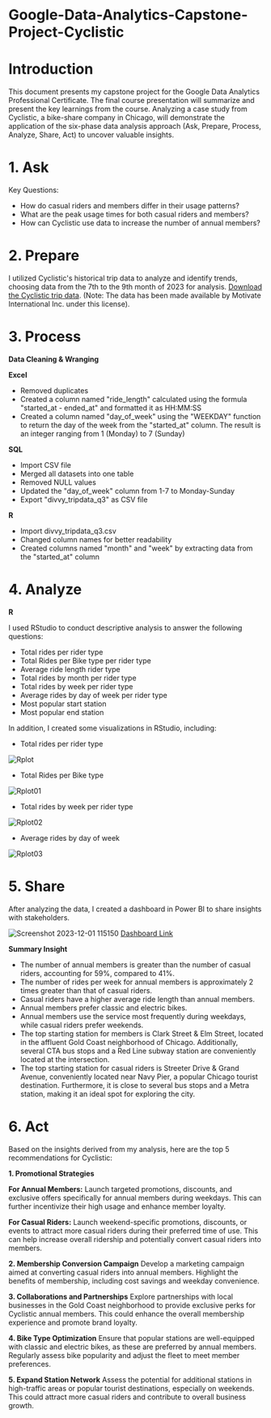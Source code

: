 # Google-Data-Analytics-Capstone-Project-Cyclistic

# Introduction
This document presents my capstone project for the Google Data Analytics Professional Certificate. The final course presentation will summarize and present the key learnings from the course. Analyzing a case study from Cyclistic, a bike-share company in Chicago, will demonstrate the application of the six-phase data analysis approach (Ask, Prepare, Process, Analyze, Share, Act) to uncover valuable insights.

# 1. Ask
Key Questions:
- How do casual riders and members differ in their usage patterns?
- What are the peak usage times for both casual riders and members?
- How can Cyclistic use data to increase the number of annual members?

# 2. Prepare
I utilized Cyclistic's historical trip data to analyze and identify trends, choosing data from the 7th to the 9th month of 2023 for analysis.
[Download the Cyclistic trip data](https://divvy-tripdata.s3.amazonaws.com/index.html). (Note: The data has been made available by Motivate International Inc. under this license).

# 3. Process
**Data Cleaning & Wranging**

**Excel**
- Removed duplicates
- Created a column named "ride_length" calculated using the formula "started_at - ended_at" and formatted it as HH:MM:SS
- Created a column named "day_of_week" using the "WEEKDAY" function to return the day of the week from the "started_at" column. The result is an integer ranging from 1 (Monday) to 7 (Sunday)

**SQL**
- Import CSV file
- Merged all datasets into one table
- Removed NULL values
- Updated the "day_of_week" column from 1-7 to Monday-Sunday
- Export "divvy_tripdata_q3" as CSV file

**R**
- Import divvy_tripdata_q3.csv
- Changed column names for better readability
- Created columns named "month" and "week" by extracting data from the "started_at" column

# 4. Analyze
**R**

I used RStudio to conduct descriptive analysis to answer the following questions:
- Total rides per rider type
- Total Rides per Bike type per rider type
- Average ride length rider type
- Total rides by month per rider type
- Total rides by week per rider type
- Average rides by day of week per rider type
- Most popular start station
- Most popular end station

In addition, I created some visualizations in RStudio, including:
- Total rides per rider type

![Rplot](https://github.com/pantakanch/Google-Data-Analytics-Capstone-Project-Cyclistic/assets/113978334/78c418ad-8336-4c2e-9936-347cd49afc44)

- Total Rides per Bike type

![Rplot01](https://github.com/pantakanch/Google-Data-Analytics-Capstone-Project-Cyclistic/assets/113978334/611e10ba-33fc-4ae0-ae0b-750ee2dac58b)

- Total rides by week per rider type

![Rplot02](https://github.com/pantakanch/Google-Data-Analytics-Capstone-Project-Cyclistic/assets/113978334/bd298115-6733-4dcc-9942-22bb2559b0bb)

- Average rides by day of week

![Rplot03](https://github.com/pantakanch/Google-Data-Analytics-Capstone-Project-Cyclistic/assets/113978334/b3fbdda7-9a12-4f42-96e5-c91ce73b1afd)

# 5. Share
After analyzing the data, I created a dashboard in Power BI to share insights with stakeholders.

![Screenshot 2023-12-01 115150](https://github.com/pantakanch/Google-Data-Analytics-Capstone-Project-Cyclistic/assets/113978334/a985ecf5-3a01-4a7a-ba20-0eaa0d1ad4c6)
[Dashboard Link](https://drive.google.com/file/d/1Q0pt9yEZXX0a08wdhfr3Ah5qgOUoIMmh/view?usp=sharing)

**Summary Insight**
- The number of annual members is greater than the number of casual riders, accounting for 59%, compared to 41%.
- The number of rides per week for annual members is approximately 2 times greater than that of casual riders.
- Casual riders have a higher average ride length than annual members.
- Annual members prefer classic and electric bikes.
- Annual members use the service most frequently during weekdays, while casual riders prefer weekends.
- The top starting station for members is Clark Street & Elm Street, located in the affluent Gold Coast neighborhood of Chicago. Additionally, several CTA bus stops and a Red Line subway station are conveniently located at the intersection.
- The top starting station for casual riders is Streeter Drive & Grand Avenue, conveniently located near Navy Pier, a popular Chicago tourist destination. Furthermore, it is close to several bus stops and a Metra station, making it an ideal spot for exploring the city.

# 6. Act
Based on the insights derived from my analysis, here are the top 5 recommendations for Cyclistic:

**1. Promotional Strategies**

**For Annual Members:** Launch targeted promotions, discounts, and exclusive offers specifically for annual members during weekdays. This can further incentivize their high usage and enhance member loyalty.

**For Casual Riders:**  Launch weekend-specific promotions, discounts, or events to attract more casual riders during their preferred time of use. This can help increase overall ridership and potentially convert casual riders into members.

**2. Membership Conversion Campaign**
Develop a marketing campaign aimed at converting casual riders into annual members. Highlight the benefits of membership, including cost savings and weekday convenience.

**3. Collaborations and Partnerships**
Explore partnerships with local businesses in the Gold Coast neighborhood to provide exclusive perks for Cyclistic annual members. This could enhance the overall membership experience and promote brand loyalty.

**4. Bike Type Optimization**
Ensure that popular stations are well-equipped with classic and electric bikes, as these are preferred by annual members. Regularly assess bike popularity and adjust the fleet to meet member preferences.

**5. Expand Station Network**
Assess the potential for additional stations in high-traffic areas or popular tourist destinations, especially on weekends. This could attract more casual riders and contribute to overall business growth.
